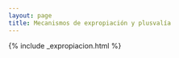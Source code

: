 ```yaml
---
layout: page
title: Mecanismos de expropiación y plusvalía
---
```


{% include _expropiacion.html %}
